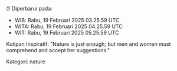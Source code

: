 ⏰ Diperbarui pada:
- WIB: Rabu, 19 Februari 2025 03.25.59 UTC
- WITA: Rabu, 19 Februari 2025 04.25.59 UTC
- WIT: Rabu, 19 Februari 2025 05.25.59 UTC

Kutipan Inspiratif:
"Nature is just enough; but men and women must comprehend and accept her suggestions."


Kategori: nature

